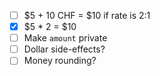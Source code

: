 - [ ] $5 + 10 CHF = $10 if rate is 2:1
- [x] $5 * 2 = $10
- [ ] Make `amount` private
- [ ] Dollar side-effects?
- [ ] Money rounding?
